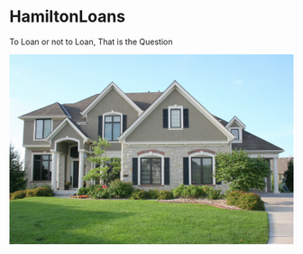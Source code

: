 # HamiltonLoans
To Loan or not to Loan, That is the Question

![alt text](https://github.com/blizzardfun/HamiltonLoans/blob/master/images/House.jpg)


